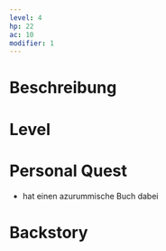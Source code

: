 ```yaml
---
level: 4
hp: 22
ac: 10
modifier: 1
---
```


# Beschreibung

# Level

# Personal Quest
- hat einen azurummische Buch dabei

# Backstory